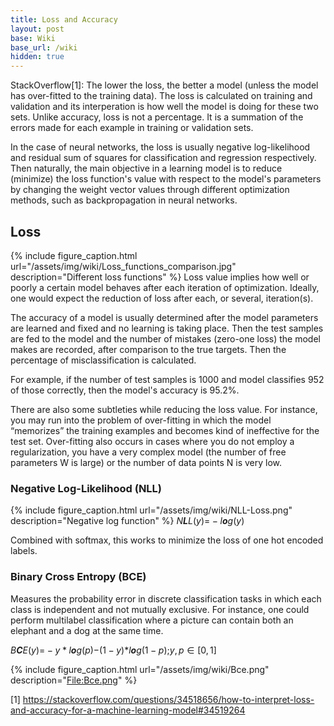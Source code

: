 ```yaml
---
title: Loss and Accuracy
layout: post
base: Wiki
base_url: /wiki
hidden: true
---
```


StackOverflow[1]: The lower the loss, the better a model (unless the model has over-fitted to the training data). The loss is calculated on training and validation and its interperation is how well the model is doing for these two sets. Unlike accuracy, loss is not a percentage. It is a summation of the errors made for each example in training or validation sets.

In the case of neural networks, the loss is usually negative log-likelihood and residual sum of squares for classification and regression respectively. Then naturally, the main objective in a learning model is to reduce (minimize) the loss function's value with respect to the model's parameters by changing the weight vector values through different optimization methods, such as backpropagation in neural networks.

Loss
----

{% include figure_caption.html url="/assets/img/wiki/Loss_functions_comparison.jpg" description="Different loss functions" %} Loss value implies how well or poorly a certain model behaves after each iteration of optimization. Ideally, one would expect the reduction of loss after each, or several, iteration(s).

The accuracy of a model is usually determined after the model parameters are learned and fixed and no learning is taking place. Then the test samples are fed to the model and the number of mistakes (zero-one loss) the model makes are recorded, after comparison to the true targets. Then the percentage of misclassification is calculated.

For example, if the number of test samples is 1000 and model classifies 952 of those correctly, then the model's accuracy is 95.2%.

There are also some subtleties while reducing the loss value. For instance, you may run into the problem of over-fitting in which the model “memorizes” the training examples and becomes kind of ineffective for the test set. Over-fitting also occurs in cases where you do not employ a regularization, you have a very complex model (the number of free parameters W is large) or the number of data points N is very low.

### Negative Log-Likelihood (NLL)

{% include figure_caption.html url="/assets/img/wiki/NLL-Loss.png" description="Negative log function" %} *N**L**L*(*y*)= − *l**o**g*(*y*)

Combined with softmax, this works to minimize the loss of one hot encoded labels.

### Binary Cross Entropy (BCE)

Measures the probability error in discrete classification tasks in which each class is independent and not mutually exclusive. For instance, one could perform multilabel classification where a picture can contain both an elephant and a dog at the same time.

*B**C**E*(*y*)= − *y* \* *l**o**g*(*p*)−(1 − *y*)\**l**o**g*(1 − *p*);*y*, *p* ∈ \[0, 1\]

{% include figure_caption.html url="/assets/img/wiki/Bce.png" description="<File:Bce.png>" %}

<references />

[1] <https://stackoverflow.com/questions/34518656/how-to-interpret-loss-and-accuracy-for-a-machine-learning-model#34519264>
